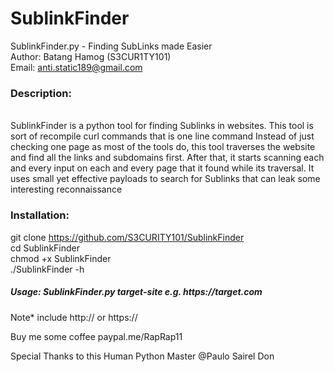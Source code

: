 # SublinkFinder

SublinkFinder.py - Finding SubLinks made Easier <br>
Author: Batang Hamog (S3CUR1TY101)<br>
Email: anti.static189@gmail.com<br>


<h3>Description:</h3><br> SublinkFinder is a python tool for finding Sublinks
in websites. This tool is sort of recompile curl commands that is one line command
Instead of just checking one page as most of the tools do, this tool
traverses the website and find all the links and subdomains first.
After that, it starts scanning each and every input on each and every
page that it found while its traversal. It uses small yet effective
payloads to search for Sublinks that can leak some interesting reconnaissance


<h3>Installation:</h3>

git clone https://github.com/S3CURITY101/SublinkFinder<br>
cd SublinkFinder<br>
chmod +x SublinkFinder<br>
./SublinkFinder -h

<h5>Usage: SublinkFinder.py target-site e.g. https://target.com</h5> 

Note* include http:// or https:// 



Buy me some coffee
paypal.me/RapRap11


Special Thanks to this Human Python Master @Paulo Sairel Don 


